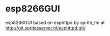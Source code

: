 esp8266GUI
==========

esp8266GUI based on esphttpd by sprite_tm at http://git.spritesserver.nl/esphttpd.git/
